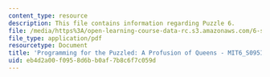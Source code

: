 ```yaml
---
content_type: resource
description: This file contains information regarding Puzzle 6.
file: /media/https%3A/open-learning-course-data-rc.s3.amazonaws.com/6-s095-programming-for-the-puzzled-january-iap-2018/eb4d2a00f0958d6bb0af7b8c6f7c059d_MIT6_S095IAP18_Puzzle_6.pdf
file_type: application/pdf
resourcetype: Document
title: 'Programming for the Puzzled: A Profusion of Queens - MIT6_S095IAP18_Puzzle_6.pdf'
uid: eb4d2a00-f095-8d6b-b0af-7b8c6f7c059d
---
```

